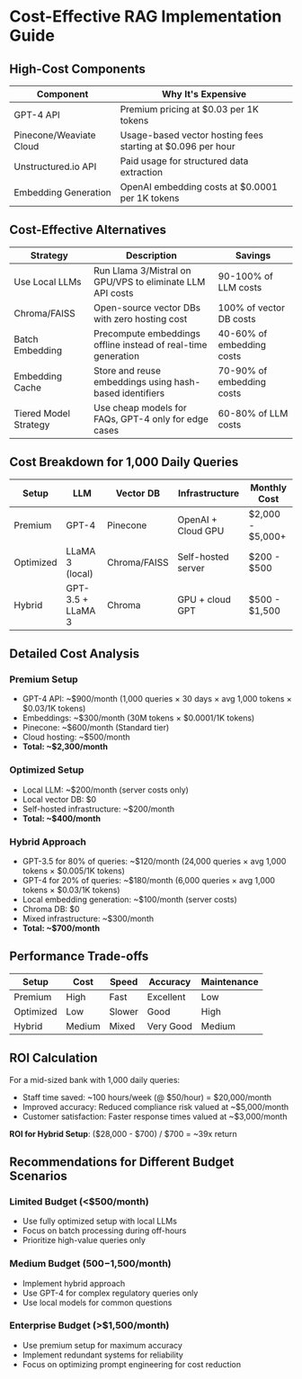 # Cost-Effective RAG Implementation Guide

## High-Cost Components

| Component | Why It's Expensive |
|-----------|-------------------|
| GPT-4 API | Premium pricing at $0.03 per 1K tokens |
| Pinecone/Weaviate Cloud | Usage-based vector hosting fees starting at $0.096 per hour |
| Unstructured.io API | Paid usage for structured data extraction |
| Embedding Generation | OpenAI embedding costs at $0.0001 per 1K tokens |

## Cost-Effective Alternatives

| Strategy | Description | Savings |
|----------|-------------|---------|
| Use Local LLMs | Run Llama 3/Mistral on GPU/VPS to eliminate LLM API costs | 90-100% of LLM costs |
| Chroma/FAISS | Open-source vector DBs with zero hosting cost | 100% of vector DB costs |
| Batch Embedding | Precompute embeddings offline instead of real-time generation | 40-60% of embedding costs |
| Embedding Cache | Store and reuse embeddings using hash-based identifiers | 70-90% of embedding costs |
| Tiered Model Strategy | Use cheap models for FAQs, GPT-4 only for edge cases | 60-80% of LLM costs |

## Cost Breakdown for 1,000 Daily Queries

| Setup | LLM | Vector DB | Infrastructure | Monthly Cost |
|-------|-----|-----------|---------------|--------------|
| Premium | GPT-4 | Pinecone | OpenAI + Cloud GPU | $2,000 - $5,000+ |
| Optimized | LLaMA 3 (local) | Chroma/FAISS | Self-hosted server | $200 - $500 |
| Hybrid | GPT-3.5 + LLaMA 3 | Chroma | GPU + cloud GPT | $500 - $1,500 |

## Detailed Cost Analysis

### Premium Setup
- GPT-4 API: ~$900/month (1,000 queries × 30 days × avg 1,000 tokens × $0.03/1K tokens)
- Embeddings: ~$300/month (30M tokens × $0.0001/1K tokens)
- Pinecone: ~$600/month (Standard tier)
- Cloud hosting: ~$500/month
- **Total: ~$2,300/month**

### Optimized Setup
- Local LLM: ~$200/month (server costs only)
- Local vector DB: $0
- Self-hosted infrastructure: ~$200/month
- **Total: ~$400/month**

### Hybrid Approach
- GPT-3.5 for 80% of queries: ~$120/month (24,000 queries × avg 1,000 tokens × $0.005/1K tokens)
- GPT-4 for 20% of queries: ~$180/month (6,000 queries × avg 1,000 tokens × $0.03/1K tokens)
- Local embedding generation: ~$100/month (server costs)
- Chroma DB: $0
- Mixed infrastructure: ~$300/month
- **Total: ~$700/month**

## Performance Trade-offs

| Setup | Cost | Speed | Accuracy | Maintenance |
|-------|------|-------|----------|-------------|
| Premium | High | Fast | Excellent | Low |
| Optimized | Low | Slower | Good | High |
| Hybrid | Medium | Mixed | Very Good | Medium |

## ROI Calculation

For a mid-sized bank with 1,000 daily queries:
- Staff time saved: ~100 hours/week (@ $50/hour) = $20,000/month
- Improved accuracy: Reduced compliance risk valued at ~$5,000/month
- Customer satisfaction: Faster response times valued at ~$3,000/month

**ROI for Hybrid Setup**: ($28,000 - $700) / $700 = ~39x return

## Recommendations for Different Budget Scenarios

### Limited Budget (<$500/month)
- Use fully optimized setup with local LLMs
- Focus on batch processing during off-hours
- Prioritize high-value queries only

### Medium Budget ($500-$1,500/month)
- Implement hybrid approach
- Use GPT-4 for complex regulatory queries only
- Use local models for common questions

### Enterprise Budget (>$1,500/month)
- Use premium setup for maximum accuracy
- Implement redundant systems for reliability
- Focus on optimizing prompt engineering for cost reduction 